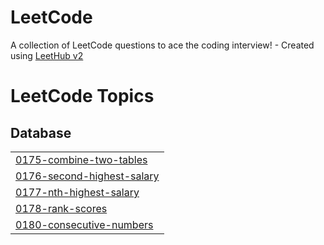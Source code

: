 # LeetCode
A collection of LeetCode questions to ace the coding interview! - Created using [LeetHub v2](https://github.com/arunbhardwaj/LeetHub-2.0)

<!---LeetCode Topics Start-->
# LeetCode Topics
## Database
|  |
| ------- |
| [0175-combine-two-tables](https://github.com/JaleelJenkins/LeetCode/tree/master/0175-combine-two-tables) |
| [0176-second-highest-salary](https://github.com/JaleelJenkins/LeetCode/tree/master/0176-second-highest-salary) |
| [0177-nth-highest-salary](https://github.com/JaleelJenkins/LeetCode/tree/master/0177-nth-highest-salary) |
| [0178-rank-scores](https://github.com/JaleelJenkins/LeetCode/tree/master/0178-rank-scores) |
| [0180-consecutive-numbers](https://github.com/JaleelJenkins/LeetCode/tree/master/0180-consecutive-numbers) |
<!---LeetCode Topics End-->